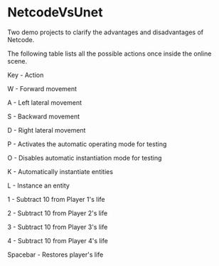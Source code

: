 # NetcodeVsUnet
Two demo projects to clarify the advantages and disadvantages of Netcode.


The following table lists all the possible actions once inside the online scene.

Key - Action

W - Forward movement

A - Left lateral movement

S - Backward movement

D - Right lateral movement

P - Activates the automatic operating mode for testing

O - Disables automatic instantiation mode for testing

K - Automatically instantiate entities

L - Instance an entity

1 - Subtract 10 from Player 1's life

2 - Subtract 10 from Player 2's life

3 - Subtract 10 from Player 3's life

4 - Subtract 10 from Player 4's life

Spacebar - Restores player's life
